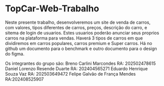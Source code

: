 # TopCar-Web-Trabalho

Neste presente trabalho, desenvolveremos um site de venda de carros, com valores, tipos diferentes de carros, preços, descrição do carro, e sitema de login de usuarios.
Estes usuarios poderão anunciar seus proprios carros na plataforma para vendas. 
Haverá 3 tipos de carros em que dividiremos em carros populares, carros premium e Super carros.
Há no github um documento para o benchmark e outro documento para o design do figma.

Os integrantes do grupo são:
Breno Carlini Marcondes   RA: 202502478615
Daniel Lorenzo Resende Duarte   RA: 202404565271
Eduardo Henrique Souza Vaz   RA: 202503649472
Felipe Galvão de França Mendes   RA:202408525907 

